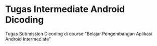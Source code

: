# Tugas Intermediate Android Dicoding
Tugas Submission Dicoding di course "Belajar Pengembangan Aplikasi Android Intermediate"
